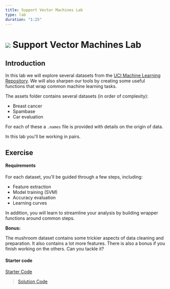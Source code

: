 ```yaml
---
title: Support Vector Machines Lab
type: lab
duration: "1:25"
---
```


# ![](https://ga-dash.s3.amazonaws.com/production/assets/logo-9f88ae6c9c3871690e33280fcf557f33.png) Support Vector Machines Lab

## Introduction

In this lab we will explore several datasets from the [UCI Machine Learning Repository](http://archive.ics.uci.edu/ml/datasets.html).
We will also sharpen our tools by creating some useful functions that wrap common machine learning tasks.

The assets folder contains several datasets (in order of complexity):

- Breast cancer
- Spambase
- Car evaluation

For each of these a `.names` file is provided with details on the origin of data.

In this lab you'll be working in pairs.


## Exercise

#### Requirements

For each dataset, you'll be guided through a few steps, including:
- Feature extraction
- Model training (SVM)
- Accuracy evaluation
- Learning curves

In addition, you will learn to streamline your analysis by building wrapper functions around common steps.

**Bonus:**

The mushroom dataset contains some trickier aspects of data cleaning and preparation. It also contains a lot more features. There is also a bonus if you finish working on the others. Can you tackle it?

#### Starter code

[Starter Code](code/starter-code/starter-code-5_2.ipynb)

> [Solution Code](code/solution-code/solution-code-5_2.ipynb)
